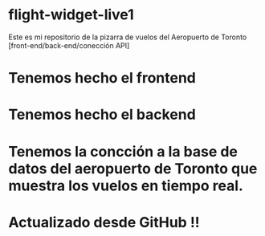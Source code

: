 # flight-widget-live1
Este es mi repositorio de la pizarra de vuelos del Aeropuerto de Toronto [front-end/back-end/conección API]
# Tenemos hecho el frontend
# Tenemos hecho el backend
# Tenemos la concción a la base de datos del aeropuerto de Toronto que muestra los vuelos en tiempo real.


# Actualizado desde GitHub !!

